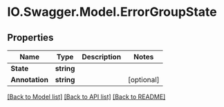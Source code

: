 # IO.Swagger.Model.ErrorGroupState
## Properties

Name | Type | Description | Notes
------------ | ------------- | ------------- | -------------
**State** | **string** |  | 
**Annotation** | **string** |  | [optional] 

[[Back to Model list]](../README.md#documentation-for-models) [[Back to API list]](../README.md#documentation-for-api-endpoints) [[Back to README]](../README.md)

